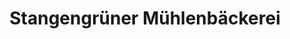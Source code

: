 ---
title: "Stangengrüner Mühlenbäckerei"
url: /treuen/stangengruener-muehlenbaeckerei/
shop: Bäckerei
---